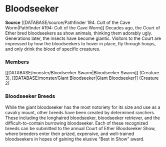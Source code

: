 ﻿---
creature_family: Bloodseeker
id: '347'
name: Bloodseeker
rarity: Common
source: '[[DATABASE/source/Pathfinder 194. Cult of the Cave Worm|Pathfinder #194:
  Cult of the Cave Worm]]'
type: Creature Family

---
# Bloodseeker

**Source** [[DATABASE/source/Pathfinder 194. Cult of the Cave Worm|Pathfinder #194: Cult of the Cave Worm]]
Decades ago, the Court of Ether bred bloodseekers as show animals, thinking them adorably ugly. Generations later, the insects have become giantic. Visitors to the Court are impressed by how the bloodseekers to hover in place, fly through hoops, and only drink the blood of specific creatures.

### Members

[[DATABASE/monster/Bloodseeker Swarm|Bloodseeker Swarm]] (Creature 3), [[DATABASE/monster/Giant Bloodseeker|Giant Bloodseeker]] (Creature 2)

###  Bloodseeker Breeds

While the giant bloodseeker has the most notoriety for its size and use as a cavalry mount, other breeds have been created by determined ranchers. These including the longhaired bloodseeker, bloodseeker retriever, and the difficult-to-contain burrowing bloodseeker. Each of these recognized breeds can be submitted to the annual Court of Ether Bloodseeker Show, where breeders enter their prized, expensive, and well-trained bloodseekers in hopes of gaining the elusive “Best in Show” award.